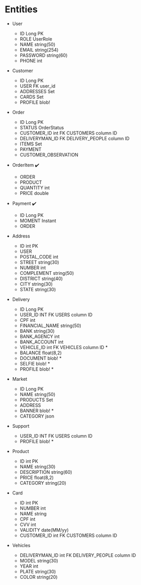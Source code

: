 # Entities
* User
    - ID Long PK
    - ROLE UserRole
    - NAME string(50)
    - EMAIL	string(254)
    - PASSWORD string(60)
    - PHONE int

* Customer
    - ID Long PK
    - USER FK user_id
    - ADDRESSES Set<Address> 
    - CARDS Set<Card>
    - PROFILE blob!

* Order
  - ID Long PK
  - STATUS OrderStatus
  - CUSTOMER_ID int FK CUSTOMERS column ID
  - DELIVERYMAN_ID FK DELIVERY_PEOPLE column ID
  - ITEMS Set<OrderItem>
  - PAYMENT
  - CUSTOMER_OBSERVATION

* OrderItem ✔️
  - ORDER
  - PRODUCT
  - QUANTITY int
  - PRICE double

* Payment ✔️
  - ID Long PK
  - MOMENT Instant
  - ORDER

* Address
  - ID int PK
  - USER
  - POSTAL_CODE int
  - STREET string(30)
  - NUMBER int
  - COMPLEMENT string(50)
  - DISTRICT string(40)
  - CITY string(30)
  - STATE string(30)

* Delivery
    - ID Long PK
    - USER_ID INT FK USERS column ID
    - CPF int 
    - FINANCIAL_NAME string(50) 
    - BANK string(30)
    - BANK_AGENCY int
    - BANK_ACCOUNT int
    - VEHICLE_ID int FK VEHICLES column ID *
    - BALANCE float(8,2)
    - DOCUMENT blob! *
    - SELFIE blob! *
    - PROFILE blob! *

* Market
    - ID Long PK
    - NAME string(50)
    - PRODUCTS Set<Product>
    - ADDRESS
    - BANNER blob! *
    - CATEGORY json

* Support
    - USER_ID INT FK USERS column ID
    - PROFILE blob! *

* Product
    - ID int PK
    - NAME string(30)
    - DESCRIPTION string(60)
    - PRICE float(8,2)
    - CATEGORY string(20)

* Card
    - ID int PK
    - NUMBER int
    - NAME string
    - CPF int
    - CVV int
    - VALIDITY date(MM/yy)
    - CUSTOMER_ID int FK CUSTOMERS column ID

* Vehicles
    - DELIVERYMAN_ID int FK DELIVERY_PEOPLE column ID
    - MODEL string(30)
    - YEAR int
    - PLATE string(30)
    - COLOR string(20)